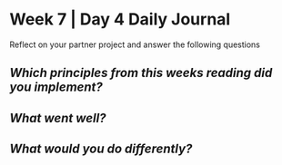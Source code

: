 # Week 7 | Day 4 Daily Journal

Reflect on your partner project and answer the following questions

## *Which principles from this weeks reading did you implement?*


## *What went well?*


## *What would you do differently?*







